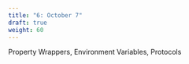 ```yaml
---
title: "6: October 7"
draft: true
weight: 60
---
```

Property Wrappers, Environment Variables, Protocols
